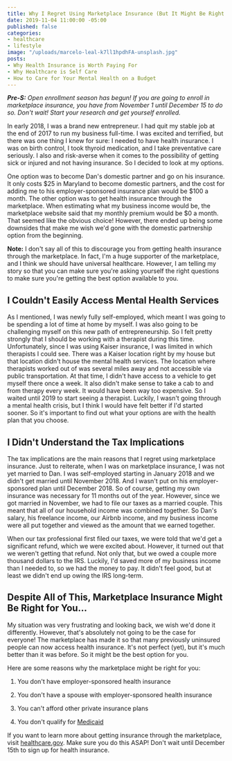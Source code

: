 ```yaml
---
title: Why I Regret Using Marketplace Insurance (But It Might Be Right For You)
date: 2019-11-04 11:00:00 -05:00
published: false
categories:
- healthcare
- lifestyle
image: "/uploads/marcelo-leal-k7ll1hpdhFA-unsplash.jpg"
posts:
- Why Health Insurance is Worth Paying For
- Why Healthcare is Self Care
- How to Care for Your Mental Health on a Budget
---
```


***Pre-S:** Open enrollment season has begun! If you are going to enroll in marketplace insurance, you have from November 1 until December 15 to do so. Don't wait! Start your research and get yourself enrolled.*

In early 2018, I was a brand new entrepreneur. I had quit my stable job at the end of 2017 to run my business full-time. I was excited and terrified, but there was one thing I knew for sure: I needed to have health insurance. I was on birth control, I took thyroid medication, and I take preventative care seriously. I also and risk-averse when it comes to the possibility of getting sick or injured and not having insurance. So I decided to look at my options.

One option was to become Dan's domestic partner and go on his insurance. It only costs $25 in Maryland to become domestic partners, and the cost for adding me to his employer-sponsored insurance plan would be $100 a month. The other option was to get health insurance through the marketplace. When estimating what my business income would be, the marketplace website said that my monthly premium would be $0 a month. That seemed like the obvious choice! However, there ended up being some downsides that make me wish we'd gone with the domestic partnership option from the beginning.

**Note:** I don't say all of this to discourage you from getting health insurance through the marketplace. In fact, I'm a huge supporter of the marketplace, and I think we should have universal healthcare. However, I am telling my story so that you can make sure you're asking yourself the right questions to make sure you're getting the best option available to you.

## I Couldn't Easily Access Mental Health Services

As I mentioned, I was newly fully self-employed, which meant I was going to be spending a lot of time at home by myself. I was also going to be challenging myself on this new path of entrepreneurship. So I felt pretty strongly that I should be working with a therapist during this time. Unfortunately, since I was using Kaiser insurance, I was limited in which therapists I could see. There was a Kaiser location right by my house but that location didn't house the mental health services. The location where therapists worked out of was several miles away and not accessible via public transportation. At that time, I didn't have access to a vehicle to get myself there once a week. It also didn't make sense to take a cab to and from therapy every week. It would have been way too expensive. So I waited until 2019 to start seeing a therapist. Luckily, I wasn't going through a mental health crisis, but I think I would have felt better if I'd started sooner. So it's important to find out what your options are with the health plan that you choose.

## I Didn't Understand the Tax Implications

The tax implications are the main reasons that I regret using marketplace insurance. Just to reiterate, when I was on marketplace insurance, I was not yet married to Dan. I was self-employed starting in January 2018 and we didn't get married until November 2018. And I wasn't put on his employer-sponsored plan until December 2018. So of course, getting my own insurance was necessary for 11 months out of the year. However, since we got married in November, we had to file our taxes as a married couple. This meant that all of our household income was combined together. So Dan's salary, his freelance income, our Airbnb income, and my business income were all put together and viewed as the amount that we earned together.

When our tax professional first filed our taxes, we were told that we'd get a significant refund, which we were excited about. However, it turned out that we weren't getting that refund. Not only that, but we owed a couple more thousand dollars to the IRS. Luckily, I'd saved more of my business income than I needed to, so we had the money to pay. It didn't feel good, but at least we didn't end up owing the IRS long-term.

## Despite All of This, Marketplace Insurance Might Be Right for You...

My situation was very frustrating and looking back, we wish we'd done it differently. However, that's absolutely not going to be the case for everyone! The marketplace has made it so that many previously uninsured people can now access health insurance. It's not perfect (yet), but it's much better than it was before. So it might be the best option for you.

Here are some reasons why the marketplace might be right for you:

1. You don't have employer-sponsored health insurance

2. You don't have a spouse with employer-sponsored health insurance

3. You can't afford other private insurance plans

4. You don't qualify for [Medicaid](https://www.medicaid.gov/)

If you want to learn more about getting insurance through the marketplace, visit [healthcare.gov](http://www.healthcare.gov). Make sure you do this ASAP! Don't wait until December 15th to sign up for health insurance.